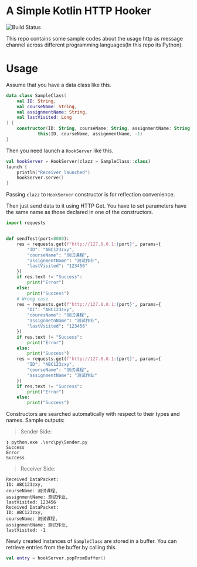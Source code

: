 # A Simple Kotlin HTTP Hooker

![Build Status](https://github.com/LinHeLurking/kt-http-hook/workflows/Build/badge.svg)

This repo contains some sample codes about the usage http
as message channel across different programming languages(In 
this repo its Python).

# Usage

Assume that you have a data class like this.

```kotlin
data class SampleClass(
    val ID: String,
    val courseName: String,
    val assignmentName: String,
    val lastVisited: Long
) {
    constructor(ID: String, courseName: String, assignmentName: String) :
            this(ID, courseName, assignmentName, -1)
}
```

Then you need launch a `HookServer` like this.

```kotlin
val hookServer = HookServer(clazz = SampleClass::class)
launch {
    println("Receiver launched")
    hookServer.serve()
}
```

Passing `clazz` to `HookServer` constructor is for reflection
convenience.

Then just send data to it using HTTP Get. You have to set parameters
have the same name as those declared in one of the constructors.

```python
import requests


def sendTest(port=8080):
    res = requests.get(f"http://127.0.0.1:{port}", params={
        "ID": "ABC123zxy",
        "courseName": "测试课程",
        "assignmentName": "测试作业",
        "lastVisited": "123456"
    })
    if res.text != "Success":
        print("Error")
    else:
        print("Success")
    # Wrong case
    res = requests.get(f"http://127.0.0.1:{port}", params={
        "DI": "ABC123zxy",
        "couresName": "测试课程",
        "assignmetnName": "测试作业",
        "lastVsiited": "123456"
    })
    if res.text != "Success":
        print("Error")
    else:
        print("Success")
    res = requests.get(f"http://127.0.0.1:{port}", params={
        "ID": "ABC123zxy",
        "courseName": "测试课程",
        "assignmentName": "测试作业"
    })
    if res.text != "Success":
        print("Error")
    else:
        print("Success")
```


Constructors are searched automatically with respect to their
types and names. Sample outputs:

> Sender Side:

```
❯ python.exe .\src\py\Sender.py
Success
Error
Success
```

> Receiver Side:

```
Received DataPacket: 
ID: ABC123zxy, 
courseName: 测试课程, 
assignmentName: 测试作业, 
lastVisited: 123456
Received DataPacket: 
ID: ABC123zxy, 
courseName: 测试课程, 
assignmentName: 测试作业, 
lastVisited: -1
```

Newly created instances of `SampleClass` are
stored in a buffer. You can retrieve entries from the buffer
by calling this.

```kotlin
val entry = hookServer.popFromBuffer()
```
